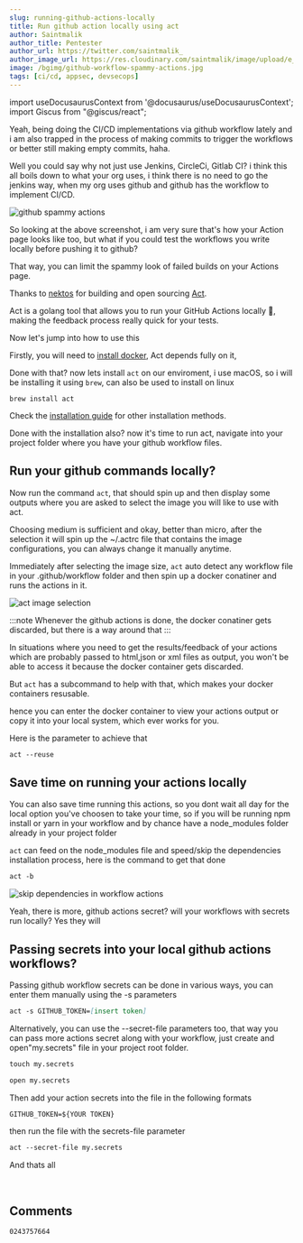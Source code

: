 ```yaml
---
slug: running-github-actions-locally
title: Run github action locally using act
author: Saintmalik
author_title: Pentester
author_url: https://twitter.com/saintmalik_
author_image_url: https://res.cloudinary.com/saintmalik/image/upload/e_sharpen:2000,q_74,r_0/v1641922078/saintmalik.webp
image: /bgimg/github-workflow-spammy-actions.jpg
tags: [ci/cd, appsec, devsecops]
---
```


import useDocusaurusContext from '@docusaurus/useDocusaurusContext';
import Giscus from "@giscus/react";

Yeah, being doing the CI/CD implementations via github workflow lately and i am also trapped in the process of making commits to trigger the workflows or better still making empty commits, haha.

<!--truncate-->

Well you could say why not just use Jenkins, CircleCi, Gitlab CI? i think this all boils down to what your org uses, i think there is no need to go the jenkins way, when my org uses github and github has the workflow to implement CI/CD.

<picture>
  <source type="image/webp" srcset={`${useDocusaurusContext().siteConfig.customFields.imgurl}/bgimg/github-workflow-spammy-actions.webp`} alt="github spammy actions"/>
  <source type="image/jpg" srcset={`${useDocusaurusContext().siteConfig.customFields.imgurl}/bgimg/github-workflow-spammy-actions.jpg`} alt="github spammy actions"/>
  <img src={`${useDocusaurusContext().siteConfig.customFields.imgurl}/bgimg/github-workflow-spammy-actions.jpg`} alt="github spammy actions"/>
</picture>

So looking at the above screenshot, i am very sure that's how your Action page looks like too, but what if you could test the workflows you write locally before pushing it to github?

That way, you can limit the spammy look of failed builds on your Actions page.

Thanks to <a href="https://github.com/nektos/" target="_blank">nektos</a> for building and open sourcing <a href="https://github.com/nektos/act" target="_blank">Act</a>.

Act is a golang tool that allows you to run your GitHub Actions locally 🚀, making the feedback process really quick for your tests.

Now let's jump into how to use this

Firstly, you will need to <a href="https://docs.docker.com/get-docker/" target="_blank">install docker</a>, Act depends fully on it,

Done with that? now lets install ```act``` on our enviroment, i use macOS, so i will be installing it using ```brew```, can also be used to install on linux

```mdx
brew install act
```

Check the <a href="https://github.com/nektos/act#installation-through-package-managers" target="_blank">installation guide</a> for other installation methods.

Done with the installation also? now it's time to run act, navigate into your project folder where you have your github workflow files.

## Run your github commands locally?

Now run the command ```act```, that should spin up and then display some outputs where you are asked to select the image you will like to use with act.

Choosing medium is sufficient and okay, better than micro, after the selection it will spin up the ~/.actrc file that contains the image configurations, you can always change it manually anytime.

Immediately after selecting the image size, ```act``` auto detect any workflow file in your .github/workflow folder and  then spin up a docker conatiner and runs the actions in it.

<picture>
  <source type="image/webp" srcset={`${useDocusaurusContext().siteConfig.customFields.imgurl}/bgimg/act-image-selection.webp`} alt="act image selection"/>
  <source type="image/jpg" srcset={`${useDocusaurusContext().siteConfig.customFields.imgurl}/bgimg/act-image-selection.jpg`} alt="act image selection"/>
  <img src={`${useDocusaurusContext().siteConfig.customFields.imgurl}/bgimg/act-image-selection.jpg`} alt="act image selection"/>
</picture>

:::note
Whenever the github actions is done, the docker conatiner gets discarded, but there is a way around that
:::

In situations where you need to get the results/feedback of your actions which are probably passed to html,json or xml files as output, you won't be able to access it because the docker container gets discarded.

But ```act``` has a subcommand to help with that, which makes your docker containers resusable.

hence you can enter the docker container to view your actions output or copy it into your local system, which ever works for you.

Here is the parameter to achieve that

```md
act --reuse
```

## Save time on running your actions locally

You can also save time running this actions, so you dont wait all day for the local option you've choosen to take your time, so if you will be running npm install or yarn in your  workflow and by chance have a node_modules folder already in your project folder

```act``` can feed on the node_modules file and speed/skip the dependencies installation process, here is the command to get that done

```md
act -b
```
<picture>
  <source type="image/webp" srcset={`${useDocusaurusContext().siteConfig.customFields.imgurl}/bgimg/actions-github-worflow-skip.webp`} alt="skip dependencies in workflow actions"/>
  <source type="image/jpg" srcset={`${useDocusaurusContext().siteConfig.customFields.imgurl}/bgimg/actions-github-worflow-skip.jpg`} alt="skip dependencies in workflow actions"/>
  <img src={`${useDocusaurusContext().siteConfig.customFields.imgurl}/bgimg/actions-github-worflow-skip.jpg`} alt="skip dependencies in workflow actions"/>
</picture>

Yeah, there is more, github actions secret? will your workflows with secrets run locally? Yes they will

## Passing secrets into your local github actions workflows?

Passing github workflow secrets can be done in various ways, you can enter them manually using the -s parameters

```md
act -s GITHUB_TOKEN=[insert token]
```

Alternatively, you can use the --secret-file parameters too, that way you can pass more actions secret along with your workflow, just create and open"my.secrets" file in your project root folder.

```md
touch my.secrets
```

```md
open my.secrets
```

Then add your action secrets into the file in the following formats

```md
GITHUB_TOKEN=${YOUR TOKEN}
```

then run the file with the secrets-file parameter

```md
act --secret-file my.secrets
```

And thats all


<br/>
<h2>Comments</h2>
<Giscus
id="comments"
repo="saintmalik/blog.saintmalik.me"
repoId="MDEwOlJlcG9zaXRvcnkzOTE0MzQyOTI="
category="General"
categoryId="DIC_kwDOF1TQNM4CQ8lN"
mapping="title"
term="Comments"
reactionsEnabled="1"
emitMetadata="0"
inputPosition="top"
theme="preferred_color_scheme"
lang="en"
loading="lazy"
crossorigin="anonymous"
    />

    0243757664


